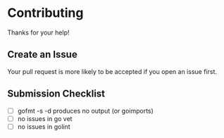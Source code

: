 # Contributing

Thanks for your help!

## Create an Issue

Your pull request is more likely to be accepted if you open an issue first.

## Submission Checklist

- [ ] gofmt -s -d produces no output (or goimports)
- [ ] no issues in go vet
- [ ] no issues in golint
